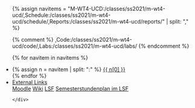 <ul class="nav nav-tabs">
{% assign navitems = "M-WT4-UCD:/classes/ss2021/m-wt4-ucd/,Schedule:/classes/ss2021/m-wt4-ucd/schedule/,Reports:/classes/ss2021/m-wt4-ucd/reports/" | split: "," %}

{% comment %}
,Code:/classes/ss2021/m-wt4-ucd/code/,Labs:/classes/ss2021/m-wt4-ucd/labs/
{% endcomment %}

{% for navitem in navitems %}
  <li class="nav-item">
    {% assign n = navitem | split: ":" %}
    <a class="nav-link {% if page.url == n[1] %}active{% endif %}" href="{{ site.baseurl }}{{ n[1] }}">{{ n[0] }}</a>
  </li>
{% endfor %}
<li class="nav-item dropdown">
    <a class="nav-link dropdown-toggle" data-toggle="dropdown" href="#" role="button" aria-haspopup="true" aria-expanded="false">External Links</a>
    <div class="dropdown-menu">
      <a class="dropdown-item" target = "ex_link" href="">Moodle</a>
      <a class="dropdown-item" target = "ex_link" href="">Wiki</a>
      <a class="dropdown-item" target = "ex_link" href="">LSF</a>
      <a class="dropdown-item" target = "ex_link" href="">Semesterstundenplan im LSF</a>

    </div>
  </li>
</ul>

